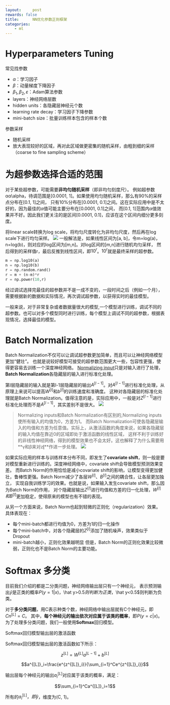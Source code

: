 ```yaml
---
layout:     post
rewards: false
title:      NN优化参数正则框架
categories:
    - ml
---
```


# Hyperparameters Tuning
常见找参数
- $\alpha$：学习因子
- $\beta$：动量梯度下降因子
- $\beta_1,\beta_2,\varepsilon$：Adam算法参数
- layers：神经网络层数
- hidden units：各隐藏层神经元个数
- learning rate decay：学习因子下降参数
- mini-batch size：批量训练样本包含的样本个数

参数采样
- 随机采样
- 放大表现较好的区域，再对此区域做更密集的随机采样，由粗到细的采样（coarse to fine sampling scheme）

# 为超参数选择合适的范围
对于某些超参数，可能需要**非均匀随机采样**（即非均匀刻度尺）。
例如超参数αα\alpha，待调范围是[0.0001, 1]。如果使用均匀随机采样，那么有90%的采样点分布在[0.1, 1]之间，
只有10%分布在[0.0001, 0.1]之间。这在实际应用中是不太好的，因为最佳的$\alpha$值可能主要分布在[0.0001, 0.1]之间，
而[0.1, 1]范围内$\alpha$值效果并不好。因此我们更关注的是区间[0.0001, 0.1]，应该在这个区间内细分更多刻度。

将linear scale转换为log scale，将均匀尺度转化为非均匀尺度，然后再在log scale下进行均匀采样。
![](https://ws4.sinaimg.cn/large/006tNc79gy1fvsg9eb0u5j30nq0763yg.jpg)
一般解法是，如果线性区间为[a, b]，令m=log(a)，n=log(b)，则对应的log区间为[m,n]。对log区间的[m,n]进行随机均匀采样，
然后得到的采样值r，最后反推到线性区间，即$10^r$。$10^r$就是最终采样的超参数。
```python
m = np.log10(a)
n = np.log10(b)
r = np.random.rand()
r = m + (n-m)*r
r = np.power(10,r)
```
经过调试选择完最佳的超参数并不是一成不变的，一段时间之后（例如一个月），需要根据新的数据和实际情况，再次调试超参数，以获得实时的最佳模型。

一般来说，对于非常复杂或者数据量很大的模型,一个模型进行训练，调试不同的超参数。也可以对多个模型同时进行训练，每个模型上调试不同的超参数，根据表现情况，选择最佳的模型。

# Batch Normalization
Batch Normalization不仅可以让调试超参数更加简单，而且可以让神经网络模型更加“健壮”。
也就是说较好模型可接受的超参数范围更大一些，包容性更强，使得更容易去训练一个深度神经网络。
[Normalizing input](/ml/2018/09/29/NN优化/#normalizing-input)只是对输入进行了处理，**Batch Normalization**各隐藏层的输入进行标准化处理。

第l层隐藏层的输入就是第l-1层隐藏层的输出$A^{[l-1]}$。对$A^{[l-1]}$进行标准化处理，从原理上来说可以提高$W^{[l]}$和$b^{[l]}$的训练速度和准确度。
这种对各隐藏层的标准化处理就是Batch Normalization。值得注意的是，实际应用中，一般是对$Z^{[l-1]}$进行标准化处理而不是$A^{[l-1]}$，其实差别不是很大。
![](https://ws2.sinaimg.cn/large/006tNc79gy1fvshpr5ehvj31kw0v1n05.jpg)
> Normalizing inputs和Batch Normalization有区别的,Normalizing inputs使所有输入的均值为0，方差为1。
而Batch Normalization可使各隐藏层输入的均值和方差为任意值。实际上，从激活函数的角度来说，如果各隐藏层的输入均值在靠近0的区域即处于激活函数的线性区域，
这样不利于训练好的非线性神经网络，得到的模型效果也不会太好。这也解释了为什么需要用**γ和β来对z[l](i)**作进一步处理。
![](https://ws1.sinaimg.cn/large/006tNc79gy1fvshzkjj5cj31kw0mwjuv.jpg)

如果实际应用的样本与训练样本分布不同，即发生了**covariate shift**，则一般是要对模型重新进行训练的。深度神经网络中，covariate shift会导致模型预测效果变差。
而Batch Norm的作用恰恰是减小covariate shift的影响，让模型变得更加健壮，鲁棒性更强。Batch Norm减少了各层$W^{[l]}、B^{[l]}$之间的耦合性，让各层更加独立，
实现自我训练学习的效果。也就是说，如果输入发生covariate shift，那么因为Batch Norm的作用，
对个隐藏层输出$Z^{[l]}$进行均值和方差的归一化处理，$W^{[l]}和B^{[l]}$更加稳定，使得原来的模型也有不错的表现。

从另一个方面来说，Batch Norm也起到轻微的正则化（regularization）效果。具体表现在：
- 每个mini-batch都进行均值为0，方差为1的归一化操作
- 每个mini-batch中，对各个隐藏层的$Z^{[l]}$添加了随机噪声，效果类似于Dropout
- mini-batch越小，正则化效果越明显
但是，Batch Norm的正则化效果比较微弱，正则化也不是Batch Norm的主要功能。

# Softmax 多分类
目前我们介绍的都是二分类问题，神经网络输出层只有一个神经元，
表示预测输出$\hat y$是正类的概率$P(y=1|x)，$\hat y>0.5$则判断为正类，$\hat y<0.5$则判断为负类。

对于**多分类问题**，用C表示种类个数，神经网络中输出层就有C个神经元，即$Cn^{[L]}=C$。
其中，**每个神经元的输出依次对应属于该类的概率**，即$P(y=c|x)$。为了处理多分类问题，我们一般使用**Softmax**回归模型。

Softmax回归模型输出层的激活函数

Softmax回归模型输出层的激活函数如下所示：

$$z^{[L]}=W^{[L]}a^{[L-1]}+b^{[L]}$$

$$a^{[L]}_i=\frac{e^{z^{[L]}_i}}{\sum_{i=1}^Ce^{z^{[L]}_i}}$$

输出层每个神经元的输出$a^{[L]}_i$对应属于该类的概率，满足：

$$\sum_{i=1}^Ca^{[L]}_i=1$$

所有的$a^{[L]}_i，即\hat y$，维度为(C, 1)。

